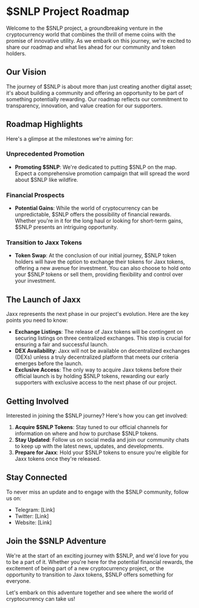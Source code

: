 # $SNLP Project Roadmap

Welcome to the $SNLP project, a groundbreaking venture in the cryptocurrency world that combines the thrill of meme coins with the promise of innovative utility. As we embark on this journey, we're excited to share our roadmap and what lies ahead for our community and token holders.

## Our Vision

The journey of $SNLP is about more than just creating another digital asset; it's about building a community and offering an opportunity to be part of something potentially rewarding. Our roadmap reflects our commitment to transparency, innovation, and value creation for our supporters.

## Roadmap Highlights

Here's a glimpse at the milestones we're aiming for:

### Unprecedented Promotion

- **Promoting $SNLP**: We're dedicated to putting $SNLP on the map. Expect a comprehensive promotion campaign that will spread the word about $SNLP like wildfire.

### Financial Prospects

- **Potential Gains**: While the world of cryptocurrency can be unpredictable, $SNLP offers the possibility of financial rewards. Whether you're in it for the long haul or looking for short-term gains, $SNLP presents an intriguing opportunity.

### Transition to Jaxx Tokens

- **Token Swap**: At the conclusion of our initial journey, $SNLP token holders will have the option to exchange their tokens for Jaxx tokens, offering a new avenue for investment. You can also choose to hold onto your $SNLP tokens or sell them, providing flexibility and control over your investment.

## The Launch of Jaxx

Jaxx represents the next phase in our project's evolution. Here are the key points you need to know:

- **Exchange Listings**: The release of Jaxx tokens will be contingent on securing listings on three centralized exchanges. This step is crucial for ensuring a fair and successful launch.
- **DEX Availability**: Jaxx will not be available on decentralized exchanges (DEXs) unless a truly decentralized platform that meets our criteria emerges before the launch.
- **Exclusive Access**: The only way to acquire Jaxx tokens before their official launch is by holding $SNLP tokens, rewarding our early supporters with exclusive access to the next phase of our project.

## Getting Involved

Interested in joining the $SNLP journey? Here's how you can get involved:

1. **Acquire $SNLP Tokens**: Stay tuned to our official channels for information on where and how to purchase $SNLP tokens.
2. **Stay Updated**: Follow us on social media and join our community chats to keep up with the latest news, updates, and developments.
3. **Prepare for Jaxx**: Hold your $SNLP tokens to ensure you're eligible for Jaxx tokens once they're released.

## Stay Connected

To never miss an update and to engage with the $SNLP community, follow us on:

- Telegram: [Link]
- Twitter: [Link]
- Website: [Link]

## Join the $SNLP Adventure

We're at the start of an exciting journey with $SNLP, and we'd love for you to be a part of it. Whether you're here for the potential financial rewards, the excitement of being part of a new cryptocurrency project, or the opportunity to transition to Jaxx tokens, $SNLP offers something for everyone.

Let's embark on this adventure together and see where the world of cryptocurrency can take us!
